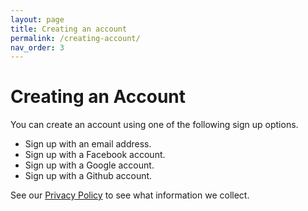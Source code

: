 ```yaml
---
layout: page
title: Creating an account
permalink: /creating-account/
nav_order: 3
---
```


# Creating an Account

You can create an account using one of the following sign up options.

- Sign up with an email address.
- Sign up with a Facebook account.
- Sign up with a Google account.
- Sign up with a Github account.

See our [Privacy Policy](privacy-policy.md) to see what information we collect.
